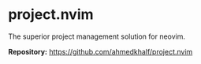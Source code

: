 # project.nvim

The superior project management solution for neovim.

**Repository:** <https://github.com/ahmedkhalf/project.nvim>

<!-- vim: set ft=markdown: -->